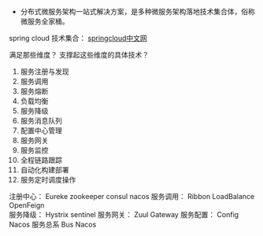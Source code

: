- 分布式微服务架构一站式解决方案，是多种微服务架构落地技术集合体，俗称微服务全家桶。

spring cloud 技术集合：
[springcloud中文网](https://www.springcloud.cc/)

满足那些维度？ 支撑起这些维度的具体技术？
1. 服务注册与发现
2. 服务调用
3. 服务熔断
4. 负载均衡
5. 服务降级
6. 服务消息队列
7. 配置中心管理
8. 服务网关
9. 服务监控
10. 全程链路跟踪
11. 自动化构建部署
12. 服务定时调度操作


注册中心：  Eureke  zookeeper   consul  nacos
服务调用：  Ribbon  LoadBalance OpenFeign  
服务降级：  Hystrix sentinel
服务网关：  Zuul    Gateway
服务配置：  Config  Nacos
服务总系    Bus     Nacos


